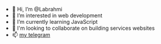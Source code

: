- 👋 Hi, I’m @Labrahmi
- 👀 I’m interested in web development
- 🌱 I’m currently learning JavaScript
- 💞️ I'm looking to collaborate on building services websites
- 📫 <a href="https://t.me/youssef_io">my telegram</a>

<!---
Labrahmi/Labrahmi is a ✨ special ✨ repository because its `README.md` (this file) appears on your GitHub profile.
You can click the Preview link to take a look at your changes.
--->
